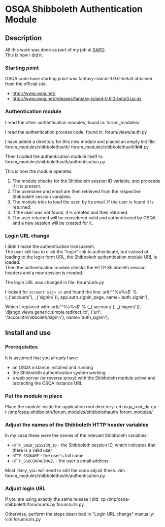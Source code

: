 # OSQA Shibboleth Authentication Module


## Description

All this work was done as part of my job at [SAPO](http://www.sapo.pt/).  
This is how I did it.


### Starting point

OSQA code base starting point was fantasy-island-0.9.0-beta3 obtained from the official site.
* http://www.osqa.net/
* http://www.osqa.net/releases/fantasy-island-0.9.0-beta3.tar.gz


### Authentication module

I read the other authentication modules, found in:
    forum_modules/

I read the authentication process code, found in:
    forum/views/auth.py

I have added a directory for this new module and placed an empty init file:
    forum_modules/shibbolethauth/
    forum_modules/shibbolethauth/__init__.py

Then I coded the authentication module itself in:
    forum_modules/shibbolethauth/authentication.py

This is how the module operates:
1. The module checks for the Shibboleth session ID variable, and proceeds if it is present.
2. The username and email are then retrieved from the respective Shibboleth session variables.
3. The module tries to load the user, by its email. If the user is found it is returned.
4. If the user was not found, it is created and then returned.
5. The user returned will be considered valid and authenticated by OSQA and a new session will be created for it.

### Login URL change

I didn't make the authentication transparent.  
The user still has to click the "login" link to authenticate, but instead of loading to the login form URL, the Shibboleth authentication module URL is loaded.  
Then the authentication module checks the HTTP Shibboleth session headers and a new session is created.  

The login URL was changed in file:
    forum/urls.py

I looked for `account sign in` and found the line:
    url(r'^%s%s$' % (_('account/'), _('signin/')), app.auth.signin_page, name='auth_signin'),

Which I replaced with:
    url(r'^%s%s$' % (_('account/'), _('signin/')), 'django.views.generic.simple.redirect_to', {'url': '/account/shibboleth/signin'}, name='auth_signin'),


## Install and use


### Prerequisites

It is assumed that you already have:
* an OSQA instance installed and running
* the Shibboleth authentication system working
* a web server (or reverse proxy) with the Shibboleth module active and protecting the OSQA instance URL


### Put the module in place

Place the module inside the application root directory:
    cd osqa_root_dir
    cp -r /tmp/osqa-shibboleth/forum_modules/shibbolethauth/ forum_modules/

### Adjust the names of the Shibboleth HTTP header variables

In my case these were the names of the relevant Shibboleth variables:
* `HTTP_SHIB_SESSION_ID` - the Shibboleth session ID, which indicates that there is a valid user
* `HTTP_SSONAME` - the user's full name
* `HTTP_SSOCONTACTMAIL` - the user's email address

Most likely, you will need to edit the code adjust these.
    vim forum_modules/shibbolethauth/authentication.py

### Adjust login URL

If you are using exactly the same release I did:
    cp /tmp/osqa-shibboleth/forum/urls.py forum/urls.py

Otherwise, perform the steps described in "Login URL change" manually:
    vim forum/urls.py


